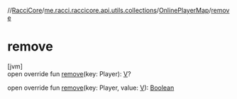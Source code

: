 //[RacciCore](../../../index.md)/[me.racci.raccicore.api.utils.collections](../index.md)/[OnlinePlayerMap](index.md)/[remove](remove.md)

# remove

[jvm]\
open override fun [remove](remove.md)(key: Player): [V](index.md)?

open override fun [remove](remove.md)(key: Player, value: [V](index.md)): [Boolean](https://kotlinlang.org/api/latest/jvm/stdlib/kotlin/-boolean/index.html)

